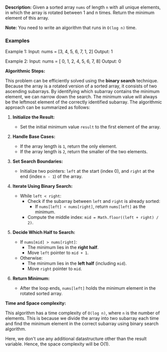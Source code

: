 **Description:**
Given a sorted array `nums` of length `n` with all unique elements, in which the array is rotated between 1 and n times. Return the minimum element of this array.

**Note:** You need to write an algorithm that runs in `O(log n)` time.

### Examples
Example 1:
Input: nums = [3, 4, 5, 6, 7, 1, 2]
Output: 1

Example 2:
Input: nums = [ 0, 1, 2, 4, 5, 6, 7, 8]
Output: 0

**Algorithmic Steps:**

This problem can be efficiently solved using the **binary search** technique. Because the array is a rotated version of a sorted array, it consists of two ascending subarrays. By identifying which subarray contains the minimum element, we can narrow down the search. The minimum value will always be the leftmost element of the correctly identified subarray. The algorithmic approach can be summarized as follows:


1. **Initialize the Result:**
   - Set the initial minimum value `result` to the first element of the array.

2. **Handle Base Cases:**
   - If the array length is `1`, return the only element.
   - If the array length is `2`, return the smaller of the two elements.

3. **Set Search Boundaries:**
   - Initialize two pointers: `left` at the start (index 0), and `right` at the end (index `n - 1`) of the array.

4. **Iterate Using Binary Search:**
   - While `left < right`:
     - Check if the subarray between `left` and `right` is already sorted:
       - If `nums[left] < nums[right]`, return `nums[left]` as the minimum.
     - Compute the middle index: `mid = Math.floor((left + right) / 2)`.

5. **Decide Which Half to Search:**
   - If `nums[mid] > nums[right]`:
     - The minimum lies in the **right half**.
     - Move `left` pointer to `mid + 1`.
   - Otherwise:
     - The minimum lies in the **left half** (including `mid`).
     - Move `right` pointer to `mid`.

6. **Return Minimum:**
   - After the loop ends, `nums[left]` holds the minimum element in the rotated sorted array.


**Time and Space complexity:**

This algorithm has a time complexity of `O(log n)`, where `n` is the number of elements. This is because we divide the array into two subarray each time and find the minimum element in the correct subarray using binary search algorithm. 

Here, we don't use any additional datastructure other than the result variable. Hence, the space complexity will be O(1).